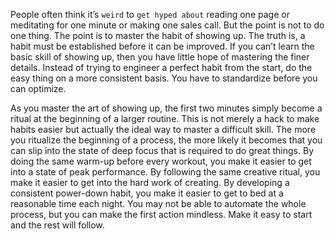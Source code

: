 People often think it’s `weird` to `get hyped about` reading one page or
meditating for one minute or making one sales call. But the point is
not to do one thing. The point is to master the habit of showing up.
The truth is, a habit must be established before it can be improved. If
you can’t learn the basic skill of showing up, then you have little hope
of mastering the finer details. Instead of trying to engineer a perfect
habit from the start, do the easy thing on a more consistent basis. You
have to standardize before you can optimize.

As you master the art of showing up, the first two minutes simply
become a ritual at the beginning of a larger routine. This is not merely
a hack to make habits easier but actually the ideal way to master a
difficult skill. The more you ritualize the beginning of a process, the
more likely it becomes that you can slip into the state of deep focus
that is required to do great things. By doing the same warm-up before
every workout, you make it easier to get into a state of peak
performance. By following the same creative ritual, you make it easier
to get into the hard work of creating. By developing a consistent
power-down habit, you make it easier to get to bed at a reasonable
time each night. You may not be able to automate the whole process,
but you can make the first action mindless. Make it easy to start and
the rest will follow.